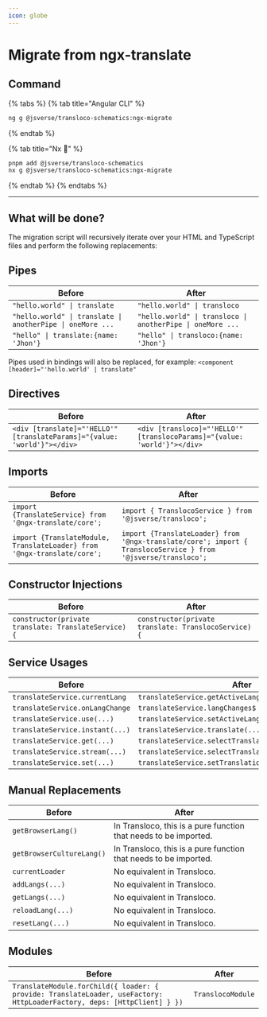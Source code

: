 ```yaml
---
icon: globe
---
```


# Migrate from ngx-translate

## Command

{% tabs %}
{% tab title="Angular CLI" %}

```bash
ng g @jsverse/transloco-schematics:ngx-migrate
```

{% endtab %}

{% tab title="Nx 🐋" %}

```bash
pnpm add @jsverse/transloco-schematics
nx g @jsverse/transloco-schematics:ngx-migrate
```

{% endtab %}
{% endtabs %}

---

## What will be done?[​](https://jsverse.github.io/transloco/docs/migration/ngx#what-will-be-done) <a href="#what-will-be-done" id="what-will-be-done"></a>

The migration script will recursively iterate over your HTML and TypeScript files and perform the following replacements:

## **Pipes**

| **Before**                                                 | **After**                                                  |
| ---------------------------------------------------------- | ---------------------------------------------------------- |
| `"hello.world" \| translate`                               | `"hello.world" \| transloco`                               |
| `"hello.world" \| translate \| anotherPipe \| oneMore ...` | `"hello.world" \| transloco \| anotherPipe \| oneMore ...` |
| `"hello" \| translate:{name: 'Jhon'}`                      | `"hello" \| transloco:{name: 'Jhon'}`                      |

Pipes used in bindings will also be replaced, for example: `<component [header]="'hello.world' | translate"`

## **Directives**

| **Before**                                                               | **After**                                                                |
| ------------------------------------------------------------------------ | ------------------------------------------------------------------------ |
| `<div [translate]="'HELLO'" [translateParams]="{value: 'world'}"></div>` | `<div [transloco]="'HELLO'" [translocoParams]="{value: 'world'}"></div>` |

## **Imports**

| **Before**                                                              | **After**                                                                                                     |
| ----------------------------------------------------------------------- | ------------------------------------------------------------------------------------------------------------- |
| `import {TranslateService} from '@ngx-translate/core';`                 | `import { TranslocoService } from '@jsverse/transloco';`                                                      |
| `import {TranslateModule, TranslateLoader} from '@ngx-translate/core';` | `import {TranslateLoader} from '@ngx-translate/core'; import { TranslocoService } from '@jsverse/transloco';` |

## **Constructor Injections**

| **Before**                                           | **After**                                            |
| ---------------------------------------------------- | ---------------------------------------------------- |
| `constructor(private translate: TranslateService) {` | `constructor(private translate: TranslocoService) {` |

## **Service Usages**

| **Before**                      | **After**                                             |
| ------------------------------- | ----------------------------------------------------- |
| `translateService.currentLang`  | `translateService.getActiveLang()`                    |
| `translateService.onLangChange` | `translateService.langChanges$`                       |
| `translateService.use(...)`     | `translateService.setActiveLang(...)`                 |
| `translateService.instant(...)` | `translateService.translate(...)`                     |
| `translateService.get(...)`     | `translateService.selectTranslate(...).pipe(take(1))` |
| `translateService.stream(...)`  | `translateService.selectTranslate(...)`               |
| `translateService.set(...)`     | `translateService.setTranslation(...)`                |

## **Manual Replacements**

| **Before**                | **After**                                                        |
| ------------------------- | ---------------------------------------------------------------- |
| `getBrowserLang()`        | In Transloco, this is a pure function that needs to be imported. |
| `getBrowserCultureLang()` | In Transloco, this is a pure function that needs to be imported. |
| `currentLoader`           | No equivalent in Transloco.                                      |
| `addLangs(...)`           | No equivalent in Transloco.                                      |
| `getLangs(...)`           | No equivalent in Transloco.                                      |
| `reloadLang(...)`         | No equivalent in Transloco.                                      |
| `resetLang(...)`          | No equivalent in Transloco.                                      |

## **Modules**

| **Before**                                                                                                              | **After**         |
| ----------------------------------------------------------------------------------------------------------------------- | ----------------- |
| `TranslateModule.forChild({ loader: { provide: TranslateLoader, useFactory: HttpLoaderFactory, deps: [HttpClient] } })` | `TranslocoModule` |
